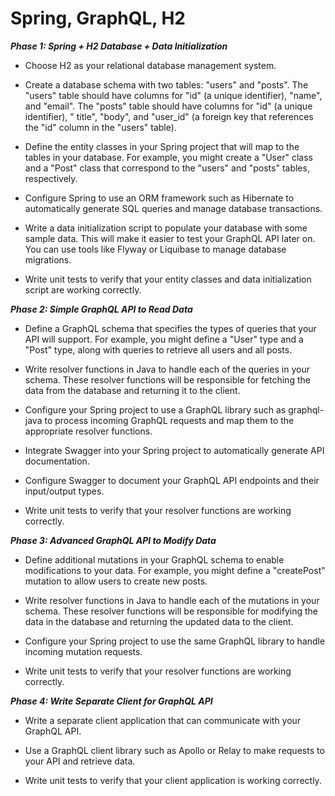 # Spring, GraphQL, H2

***Phase 1: Spring + H2 Database + Data Initialization***

* Choose H2 as your relational database management system.

* Create a database schema with two tables: "users" and "posts". The "users" table should have columns for "id" (a
  unique identifier), "name", and "email". The "posts" table should have columns for "id" (a unique identifier), "
  title", "body", and "user_id" (a foreign key that references the "id" column in the "users" table).

* Define the entity classes in your Spring project that will map to the tables in your database. For example, you might
  create a "User" class and a "Post" class that correspond to the "users" and "posts" tables, respectively.

* Configure Spring to use an ORM framework such as Hibernate to automatically generate SQL queries and manage database
  transactions.

* Write a data initialization script to populate your database with some sample data. This will make it easier to test
  your GraphQL API later on. You can use tools like Flyway or Liquibase to manage database migrations.

* Write unit tests to verify that your entity classes and data initialization script are working correctly.

***Phase 2: Simple GraphQL API to Read Data***

* Define a GraphQL schema that specifies the types of queries that your API will support. For example, you might define
  a "User" type and a "Post" type, along with queries to retrieve all users and all posts.

* Write resolver functions in Java to handle each of the queries in your schema. These resolver functions will be
  responsible for fetching the data from the database and returning it to the client.

* Configure your Spring project to use a GraphQL library such as graphql-java to process incoming GraphQL requests and
  map them to the appropriate resolver functions.

* Integrate Swagger into your Spring project to automatically generate API documentation.

* Configure Swagger to document your GraphQL API endpoints and their input/output types.

* Write unit tests to verify that your resolver functions are working correctly.

***Phase 3: Advanced GraphQL API to Modify Data***

* Define additional mutations in your GraphQL schema to enable modifications to your data. For example, you might define
  a "createPost" mutation to allow users to create new posts.

* Write resolver functions in Java to handle each of the mutations in your schema. These resolver functions will be
  responsible for modifying the data in the database and returning the updated data to the client.

* Configure your Spring project to use the same GraphQL library to handle incoming mutation requests.

* Write unit tests to verify that your resolver functions are working correctly.

***Phase 4: Write Separate Client for GraphQL API***

* Write a separate client application that can communicate with your GraphQL API.

* Use a GraphQL client library such as Apollo or Relay to make requests to your API and retrieve data.

* Write unit tests to verify that your client application is working correctly.

